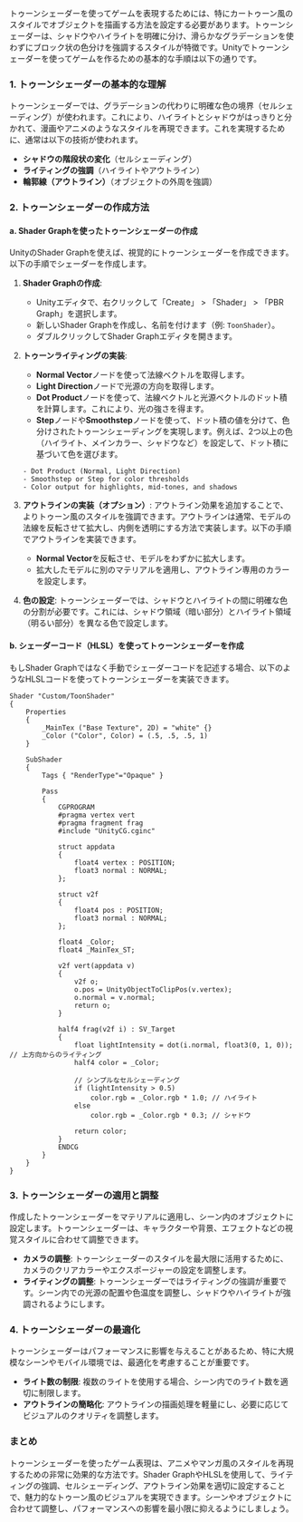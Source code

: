 トゥーンシェーダーを使ってゲームを表現するためには、特にカートゥーン風のスタイルでオブジェクトを描画する方法を設定する必要があります。トゥーンシェーダーは、シャドウやハイライトを明確に分け、滑らかなグラデーションを使わずにブロック状の色分けを強調するスタイルが特徴です。Unityでトゥーンシェーダーを使ってゲームを作るための基本的な手順は以下の通りです。

### 1. トゥーンシェーダーの基本的な理解
トゥーンシェーダーでは、グラデーションの代わりに明確な色の境界（セルシェーディング）が使われます。これにより、ハイライトとシャドウがはっきりと分かれて、漫画やアニメのようなスタイルを再現できます。これを実現するために、通常は以下の技術が使われます。
- **シャドウの階段状の変化**（セルシェーディング）
- **ライティングの強調**（ハイライトやアウトライン）
- **輪郭線（アウトライン）**（オブジェクトの外周を強調）

### 2. トゥーンシェーダーの作成方法
#### a. Shader Graphを使ったトゥーンシェーダーの作成
UnityのShader Graphを使えば、視覚的にトゥーンシェーダーを作成できます。以下の手順でシェーダーを作成します。

1. **Shader Graphの作成**:
   - Unityエディタで、右クリックして「Create」 > 「Shader」 > 「PBR Graph」を選択します。
   - 新しいShader Graphを作成し、名前を付けます（例: `ToonShader`）。
   - ダブルクリックしてShader Graphエディタを開きます。

2. **トゥーンライティングの実装**:
   - **Normal Vector**ノードを使って法線ベクトルを取得します。
   - **Light Direction**ノードで光源の方向を取得します。
   - **Dot Product**ノードを使って、法線ベクトルと光源ベクトルのドット積を計算します。これにより、光の強さを得ます。
   - **Step**ノードや**Smoothstep**ノードを使って、ドット積の値を分けて、色分けされたトゥーンシェーディングを実現します。例えば、2つ以上の色（ハイライト、メインカラー、シャドウなど）を設定して、ドット積に基づいて色を選びます。
   
   ``` 
   - Dot Product (Normal, Light Direction)
   - Smoothstep or Step for color thresholds
   - Color output for highlights, mid-tones, and shadows
   ```

3. **アウトラインの実装（オプション）**:
   アウトライン効果を追加することで、よりトゥーン風のスタイルを強調できます。アウトラインは通常、モデルの法線を反転させて拡大し、内側を透明にする方法で実装します。以下の手順でアウトラインを実装できます。
   - **Normal Vector**を反転させ、モデルをわずかに拡大します。
   - 拡大したモデルに別のマテリアルを適用し、アウトライン専用のカラーを設定します。

4. **色の設定**:
   トゥーンシェーダーでは、シャドウとハイライトの間に明確な色の分割が必要です。これには、シャドウ領域（暗い部分）とハイライト領域（明るい部分）を異なる色で設定します。

#### b. シェーダーコード（HLSL）を使ってトゥーンシェーダーを作成
もしShader Graphではなく手動でシェーダーコードを記述する場合、以下のようなHLSLコードを使ってトゥーンシェーダーを実装できます。

```hlsl
Shader "Custom/ToonShader"
{
    Properties
    {
        _MainTex ("Base Texture", 2D) = "white" {}
        _Color ("Color", Color) = (.5, .5, .5, 1)
    }
    
    SubShader
    {
        Tags { "RenderType"="Opaque" }

        Pass
        {
            CGPROGRAM
            #pragma vertex vert
            #pragma fragment frag
            #include "UnityCG.cginc"

            struct appdata
            {
                float4 vertex : POSITION;
                float3 normal : NORMAL;
            };

            struct v2f
            {
                float4 pos : POSITION;
                float3 normal : NORMAL;
            };

            float4 _Color;
            float4 _MainTex_ST;

            v2f vert(appdata v)
            {
                v2f o;
                o.pos = UnityObjectToClipPos(v.vertex);
                o.normal = v.normal;
                return o;
            }

            half4 frag(v2f i) : SV_Target
            {
                float lightIntensity = dot(i.normal, float3(0, 1, 0)); // 上方向からのライティング
                half4 color = _Color;

                // シンプルなセルシェーディング
                if (lightIntensity > 0.5)
                    color.rgb = _Color.rgb * 1.0; // ハイライト
                else
                    color.rgb = _Color.rgb * 0.3; // シャドウ

                return color;
            }
            ENDCG
        }
    }
}
```

### 3. トゥーンシェーダーの適用と調整
作成したトゥーンシェーダーをマテリアルに適用し、シーン内のオブジェクトに設定します。トゥーンシェーダーは、キャラクターや背景、エフェクトなどの視覚スタイルに合わせて調整できます。

- **カメラの調整**: トゥーンシェーダーのスタイルを最大限に活用するために、カメラのクリアカラーやエクスポージャーの設定を調整します。
- **ライティングの調整**: トゥーンシェーダーではライティングの強調が重要です。シーン内での光源の配置や色温度を調整し、シャドウやハイライトが強調されるようにします。

### 4. トゥーンシェーダーの最適化
トゥーンシェーダーはパフォーマンスに影響を与えることがあるため、特に大規模なシーンやモバイル環境では、最適化を考慮することが重要です。
- **ライト数の制限**: 複数のライトを使用する場合、シーン内でのライト数を適切に制限します。
- **アウトラインの簡略化**: アウトラインの描画処理を軽量にし、必要に応じてビジュアルのクオリティを調整します。

### まとめ
トゥーンシェーダーを使ったゲーム表現は、アニメやマンガ風のスタイルを再現するための非常に効果的な方法です。Shader GraphやHLSLを使用して、ライティングの強調、セルシェーディング、アウトライン効果を適切に設定することで、魅力的なトゥーン風のビジュアルを実現できます。シーンやオブジェクトに合わせて調整し、パフォーマンスへの影響を最小限に抑えるようにしましょう。